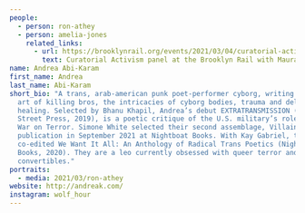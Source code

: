 ```yaml
---
people:
  - person: ron-athey
  - person: amelia-jones
    related_links:
      - url: https://brooklynrail.org/events/2021/03/04/curatorial-activism-part-4/
        text: Curatorial Activism panel at the Brooklyn Rail with Maura Reilly
name: Andrea Abi-Karam
first_name: Andrea
last_name: Abi-Karam
short_bio: "A trans, arab-american punk poet-performer cyborg, writing on the
  art of killing bros, the intricacies of cyborg bodies, trauma and delayed
  healing. Selected by Bhanu Khapil, Andrea’s debut EXTRATRANSMISSION (Kelsey
  Street Press, 2019), is a poetic critique of the U.S. military’s role in the
  War on Terror. Simone White selected their second assemblage, Villainy for
  publication in September 2021 at Nightboat Books. With Kay Gabriel, they
  co-edited We Want It All: An Anthology of Radical Trans Poetics (Nightboat
  Books, 2020). They are a leo currently obsessed with queer terror and
  convertibles."
portraits:
  - media: 2021/03/ron-athey
website: http://andreak.com/
instagram: wolf_hour
---
```

